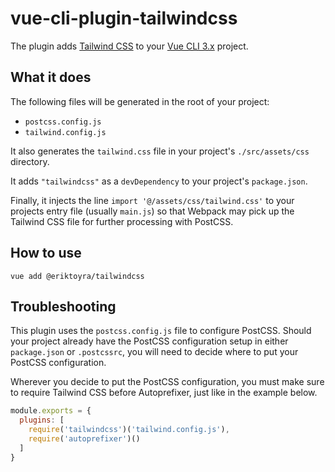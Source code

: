 # vue-cli-plugin-tailwindcss

The plugin adds [Tailwind CSS](https://tailwindcss.com/) to your [Vue CLI 3.x](https://cli.vuejs.org/) project.

## What it does

The following files will be generated in the root of your project:

- `postcss.config.js`
- `tailwind.config.js`

It also generates the `tailwind.css` file in your project's `./src/assets/css` directory.

It adds `"tailwindcss"` as a `devDependency` to your project's `package.json`.

Finally, it injects the line `import '@/assets/css/tailwind.css'` to your projects entry file (usually `main.js`) so that Webpack may pick up the Tailwind CSS file for further processing with PostCSS.

## How to use

```
vue add @eriktoyra/tailwindcss
```

## Troubleshooting

This plugin uses the `postcss.config.js` file to configure PostCSS. Should your project already have the PostCSS configuration setup in either `package.json` or `.postcssrc`, you will need to decide where to put your PostCSS configuration.

Wherever you decide to put the PostCSS configuration, you must make sure to require Tailwind CSS before Autoprefixer, just like in the example below.

```javascript
module.exports = {
  plugins: [
    require('tailwindcss')('tailwind.config.js'),
    require('autoprefixer')()
  ]
}
```
